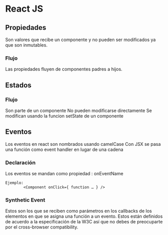 # React JS

## Propiedades
Son valores que recibe un componente y no pueden ser modificados ya que son inmutables.

### Flujo
Las propiedades fluyen de componentes padres a hijos.

## Estados

### Flujo
Son parte de un componente
No pueden modificarse directamente
Se  modifican usando la funcion setState de un componente

## Eventos
Los eventos en react son nombrados usando camelCase
Con JSX se pasa una función como event handler en lugar de una cadena

### Declaración
Los eventos se mandan como propiedad : onEventName

    Ejemplo:
            <Component onClick={ function … } />

### Synthetic Event
Estos son los que se reciben como parámetros en los callbacks de los elementos en que se asigna una función a un evento.
Estos están definidos de acuerdo a la especificación de la W3C así que no debes de preocuparte por el cross-browser compatibility.
